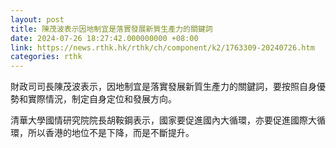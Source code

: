 ```yaml
---
layout: post
title: 陳茂波表示因地制宜是落實發展新質生產力的關鍵詞
date: 2024-07-26 18:27:42.000000000 +08:00
link: https://news.rthk.hk/rthk/ch/component/k2/1763309-20240726.htm
categories: rthk
---
```


財政司司長陳茂波表示，因地制宜是落實發展新質生產力的關鍵詞，要按照自身優勢和實際情況，制定自身定位和發展方向。

清華大學國情研究院院長胡鞍鋼表示，國家要促進國內大循環，亦要促進國際大循環，所以香港的地位不是下降，而是不斷提升。
